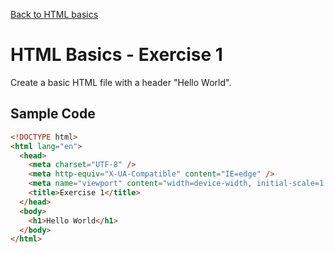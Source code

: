 [Back to HTML basics](../../../html/basics.md)

# HTML Basics - Exercise 1

Create a basic HTML file with a header "Hello World".

## Sample Code

```html
<!DOCTYPE html>
<html lang="en">
  <head>
    <meta charset="UTF-8" />
    <meta http-equiv="X-UA-Compatible" content="IE=edge" />
    <meta name="viewport" content="width=device-width, initial-scale=1.0" />
    <title>Exercise 1</title>
  </head>
  <body>
    <h1>Hello World</h1>
  </body>
</html>
```
